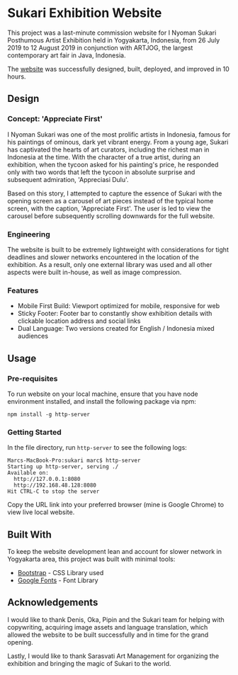 # Sukari Exhibition Website

This project was a last-minute commission website for I Nyoman Sukari Posthumous Artist Exhibition held in Yogyakarta, Indonesia, from 26 July 2019 to 12 August 2019 in conjunction with ARTJOG, the largest contemporary art fair in Java, Indonesia.

The [website](https://sukari.sarasvati.co.id/) was successfully designed, built, deployed, and improved in 10 hours.

## Design

### Concept: 'Appreciate First'

I Nyoman Sukari was one of the most prolific artists in Indonesia, famous for his paintings of ominous, dark yet vibrant energy. From a young age, Sukari has captivated the hearts of art curators, including the richest man in Indonesia at the time. With the character of a true artist, during an exhibition, when the tycoon asked for his painting's price, he responded only with two words that left the tycoon in absolute surprise and subsequent admiration, 'Appreciasi Dulu'.

Based on this story, I attempted to capture the essence of Sukari with the opening screen as a carousel of art pieces instead of the typical home screen, with the caption, 'Appreciate First'. The user is led to view the carousel before subsequently scrolling downwards for the full website.

### Engineering

The website is built to be extremely lightweight with considerations for tight deadlines and slower networks encountered in the location of the exhibition. As a result, only one external library was used and all other aspects were built in-house, as well as image compression.

### Features

- Mobile First Build: Viewport optimized for mobile, responsive for web
- Sticky Footer: Footer bar to constantly show exhibition details with clickable location address and social links
- Dual Language: Two versions created for English / Indonesia mixed audiences

## Usage

### Pre-requisites

To run website on your local machine, ensure that you have node environment installed, and install the following package via npm:

```
npm install -g http-server
```

### Getting Started

In the file directory, run `http-server` to see the following logs:

```
Marcs-MacBook-Pro:sukari marc$ http-server
Starting up http-server, serving ./
Available on:
  http://127.0.0.1:8080
  http://192.168.48.128:8080
Hit CTRL-C to stop the server
```

Copy the URL link into your preferred browser (mine is Google Chrome) to view live local website.

## Built With

To keep the website development lean and account for slower network in Yogyakarta area, this project was built with minimal tools:

- [Bootstrap](https://getbootstrap.com/) - CSS Library used
- [Google Fonts](https://fonts.google.com/) - Font Library

## Acknowledgements

I would like to thank Denis, Oka, Pipin and the Sukari team for helping with copywriting, acquiring image assets and language translation, which allowed the website to be built successfully and in time for the grand opening.

Lastly, I would like to thank Sarasvati Art Management for organizing the exhibition and bringing the magic of Sukari to the world.
